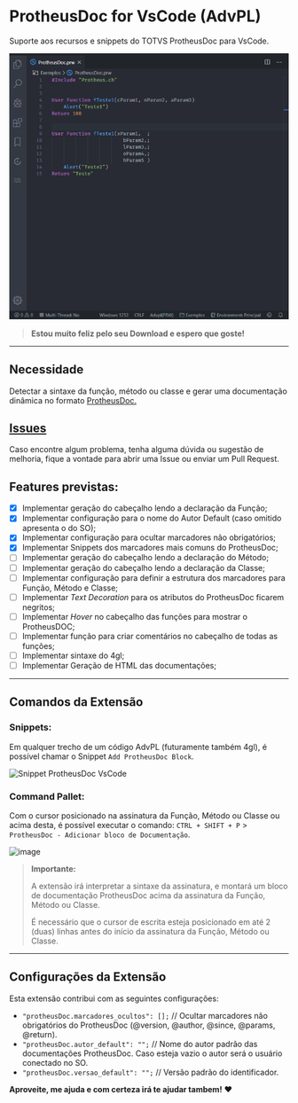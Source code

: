 # ProtheusDoc for VsCode (AdvPL)

Suporte aos recursos e snippets do TOTVS ProtheusDoc para VsCode.

![ProtheusDoc for VsCode](images/Example2.gif)

>**Estou muito feliz pelo seu Download e espero que goste!**

---

## Necessidade

Detectar a sintaxe da função, método ou classe e gerar uma documentação dinâmica no formato [ProtheusDoc.](https://tdn.totvs.com/display/tec/ProtheusDOC)

## [Issues](https://github.com/AlencarGabriel/ProtheusDoc-VsCode/issues)

Caso encontre algum problema, tenha alguma dúvida ou sugestão de melhoria, fique a vontade para abrir uma Issue ou enviar um Pull Request.

## Features previstas:

- [x] Implementar geração do cabeçalho lendo a declaração da Função;
- [x] Implementar configuração para o nome do Autor Default (caso omitido apresenta o do SO);
- [x] Implementar configuração para ocultar marcadores não obrigatórios;
- [x] Implementar Snippets dos marcadores mais comuns do ProtheusDoc;
- [ ] Implementar geração do cabeçalho lendo a declaração do Método;
- [ ] Implementar geração do cabeçalho lendo a declaração da Classe;
- [ ] Implementar configuração para definir a estrutura dos marcadores para Função, Método e Classe;
- [ ] Implementar *Text Decoration* para os atributos do ProtheusDoc ficarem negritos;
- [ ] Implementar *Hover* no cabeçalho das funções para mostrar o ProtheusDOC;
- [ ] Implementar função para criar comentários no cabeçalho de todas as funções;
- [ ] Implementar sintaxe do 4gl;
- [ ] Implementar Geração de HTML das documentações;

---

## Comandos da Extensão

### Snippets:

Em qualquer trecho de um código AdvPL (futuramente também 4gl), é possível chamar o Snippet `Add ProtheusDoc Block`.

![Snippet ProtheusDoc VsCode](https://user-images.githubusercontent.com/10109480/72910730-b77a2900-3d17-11ea-885a-c7456f36b200.png)

### Command Pallet:

Com o cursor posicionado na assinatura da Função, Método ou Classe ou acima desta, é possível executar o comando: `CTRL + SHIFT + P` > `ProtheusDoc - Adicionar bloco de Documentação`.

![image](https://user-images.githubusercontent.com/10109480/72911195-67e82d00-3d18-11ea-96cb-d91ada6345ab.png)


> **Importante:**
>
>A extensão irá interpretar a sintaxe da assinatura, e montará um bloco de documentação ProtheusDoc acima da assinatura da Função, Método ou Classe.
>
>É necessário que o cursor de escrita esteja posicionado em até 2 (duas) linhas antes do início da assinatura da Função, Método ou Classe.

---

## Configurações da Extensão

Esta extensão contribui com as seguintes configurações:

* `"protheusDoc.marcadores_ocultos": [];` // Ocultar marcadores não obrigatórios do ProtheusDoc (@version, @author, @since, @params, @return).
* `"protheusDoc.autor_default": "";` // Nome do autor padrão das documentações ProtheusDoc. Caso esteja vazio o autor será o usuário conectado no SO.
* `"protheusDoc.versao_default": "";` // Versão padrão do identificador.

**Aproveite, me ajuda e com certeza irá te ajudar tambem!** :heart: